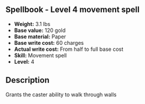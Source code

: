 ## Spellbook - Level 4 movement spell
- **Weight:** 3.1 lbs
- **Base value:** 120 gold
- **Base material:** Paper
- **Base write cost:** 60 charges
- **Actual write cost:** From half to full base cost
- **Skill:** Movement spell
- **Level:** 4
## Description
Grants the caster ability to walk through walls
